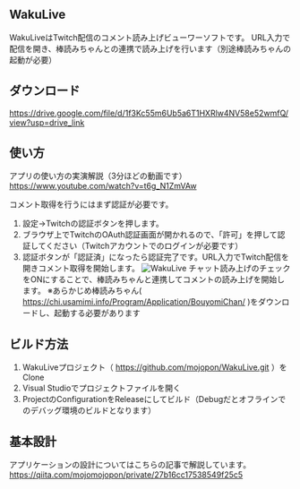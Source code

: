 ## WakuLive
WakuLiveはTwitch配信のコメント読み上げビューワーソフトです。
URL入力で配信を開き、棒読みちゃんとの連携で読み上げを行います（別途棒読みちゃんの起動が必要）

## ダウンロード
https://drive.google.com/file/d/1f3Kc55m6Ub5a6T1HXRlw4NV58e52wmfQ/view?usp=drive_link

## 使い方
アプリの使い方の実演解説（3分ほどの動画です）
https://www.youtube.com/watch?v=t6g_N1ZmVAw

コメント取得を行うにはまず認証が必要です。
1. 設定→Twitchの認証ボタンを押します。
2. ブラウザ上でTwitchのOAuth認証画面が開かれるので、「許可」を押して認証してください（Twitchアカウントでのログインが必要です）
3. 認証ボタンが「認証済」になったら認証完了です。URL入力でTwitch配信を開きコメント取得を開始します。
![WakuLive](https://github.com/mojopon/WakuLive/assets/2043596/7a2968f7-3b4d-40de-8000-709db29e7201)
チャット読み上げのチェックをONにすることで、棒読みちゃんと連携してコメントの読み上げを開始します。
※あらかじめ棒読みちゃん( https://chi.usamimi.info/Program/Application/BouyomiChan/ )をダウンロードし、起動する必要があります

## ビルド方法
1. WakuLiveプロジェクト（ https://github.com/mojopon/WakuLive.git ）をClone
2. Visual Studioでプロジェクトファイルを開く
3. ProjectのConfigurationをReleaseにしてビルド（Debugだとオフラインでのデバッグ環境のビルドとなります）

## 基本設計
アプリケーションの設計についてはこちらの記事で解説しています。
https://qiita.com/mojomojopon/private/27b16cc17538549f25c5
